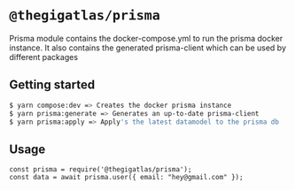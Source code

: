 # `@thegigatlas/prisma`

Prisma module contains the docker-compose.yml to run the prisma docker instance. 
It also contains the generated prisma-client which can be used by different packages 

## Getting started
  ```bash
  $ yarn compose:dev => Creates the docker prisma instance
  $ yarn prisma:generate => Generates an up-to-date prisma-client
  $ yarn prisma:apply => Apply's the latest datamodel to the prisma db
  ```

## Usage
  ```
  const prisma = require('@thegigatlas/prisma');
  const data = await prisma.user({ email: "hey@gmail.com" });
  ```

